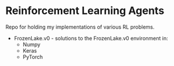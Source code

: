 # Reinforcement Learning Agents
Repo for holding my implementations of various RL problems.

 - FrozenLake.v0 - solutions to the FrozenLake.v0 environment in:
	 - Numpy
	 - Keras
	 - PyTorch
